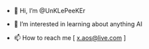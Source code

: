 - 👋 Hi, I’m @UnKLePeeKEr
- 👀 I’m interested in learning about anything AI
 
- 📫 How to reach me [ x.aos@live.com ]
